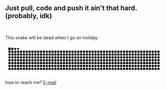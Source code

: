 <h2 align="left">Just pull, code and push it ain't that hard. (probably, idk)</h2>

<br clear="both">
<p>This snake will be dead when I go on holiday.</p>
<img src="https://raw.githubusercontent.com/Deannv/Deannv/output/snake.svg" alt="Snake animation" />
how to reach me? <a href="mailto:kemas@akarui.dev">E-mail</a>
